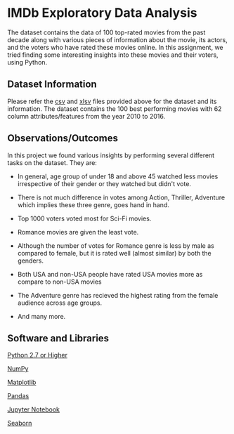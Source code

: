 
# IMDb Exploratory Data Analysis

The dataset contains the data of 100 top-rated movies from the past decade along with various pieces of information about the movie, its actors, and the voters who have rated these movies online. In this assignment, we tried finding some interesting insights into these movies and their voters, using Python. 
## Dataset Information

Please refer the [csv](https://drive.google.com/file/d/1DB18WzUNn2nuIRW77ye-KXztTHoJYzY8/view?usp=sharing) and [xlsv](https://docs.google.com/spreadsheets/d/10Hq9e4bCOVHcHT8GpT2mxNWJDFL_Y7P_/edit?usp=sharing&ouid=115636151628585871745&rtpof=true&sd=true) files provided above for the dataset and its information. The dataset contains the 100 best performing movies with 62 column attributes/features from the year 2010 to 2016. 

 
## Observations/Outcomes

In this project we found various insights by performing several different tasks on the dataset. They are: 

- In general, age group of under 18 and above 45 watched less movies irrespective of their gender or they watched but didn't vote.

- There is not much difference in votes among Action, Thriller, Adventure  which implies these three genre, goes hand in hand. 

- Top 1000 voters voted most for Sci-Fi movies. 

- Romance movies are given the least vote.

- Although the number of votes for Romance genre is less by male as compared to female, but it is rated well (almost similar) by both the genders.

- Both USA and non-USA people have rated USA movies more as compare to non-USA movies 

- The Adventure genre has recieved the highest rating from the female audience across age groups. 

- And many more. 
## Software and Libraries 

[Python 2.7 or Higher](https://www.python.org/downloads/) 

 

[NumPy](https://pypi.org/project/numpy/) 

 

[Matplotlib](https://pypi.org/project/matplotlib/) 

 

[Pandas](https://pypi.org/project/pandas/) 

 

[Jupyter Notebook](https://jupyter.org/install) 

 

[Seaborn](https://pypi.org/project/seaborn/) 

 

